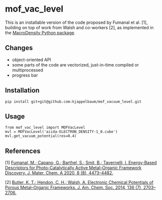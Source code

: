 # mof_vac_level

This is an installable version of the code proposed by Fumanal et al. [1], building on top of work from Walsh and co-workers [2], as implemented in the [MacroDensity Python package](https://github.com/WMD-group/MacroDensity).


## Changes

- object-oriented API
- some parts of the code are vectorized, just-in-time compiled or multiprocessed
- progress bar

## Installation

```
pip install git+git@github.com:kjappelbaum/mof_vacuum_level.git
```

## Usage

```(python)
from mof_vac_level import MOFVacLevel
mvl = MOFVacLevel('aiida-ELECTRON_DENSITY-1_0.cube')
mvl.get_vacuum_potential(res=0.4)
```

## References
[1] [Fumanal, M.; Capano, G.; Barthel, S.; Smit, B.; Tavernelli, I. Energy-Based Descriptors for Photo-Catalytically Active Metal–Organic Framework Discovery. J. Mater. Chem. A 2020, 8 (8), 4473–4482.](https://doi.org/10.1039/C9TA13506E)

[2] [Butler, K. T.; Hendon, C. H.; Walsh, A. Electronic Chemical Potentials of Porous Metal–Organic Frameworks. J. Am. Chem. Soc. 2014, 136 (7), 2703–2706.](https://doi.org/10.1021/ja4110073)
